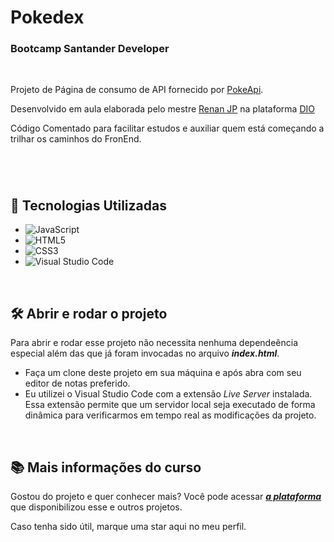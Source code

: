 # Pokedex

### Bootcamp Santander Developer
<br>

Projeto de Página de consumo de API fornecido por [PokeApi](https://pokeapi.co/api/v2/pokemon/).

Desenvolvido em aula elaborada pelo mestre [Renan JP](https://github.com/RenanJPaula) na plataforma [DIO](https://dio.me)

Código Comentado para facilitar estudos e auxiliar quem está começando a trilhar os caminhos do FronEnd.

#
<br>

## 📡 Tecnologias  Utilizadas
* ![JavaScript](https://img.shields.io/badge/javascript-%23323330.svg?style=for-the-badge&logo=javascript&logoColor=%23F7DF1E)
* ![HTML5](https://img.shields.io/badge/html5-%23E34F26.svg?style=for-the-badge&logo=html5&logoColor=white)
* ![CSS3](https://img.shields.io/badge/css3-%231572B6.svg?style=for-the-badge&logo=css3&logoColor=white)
* ![Visual Studio Code](https://img.shields.io/badge/Visual%20Studio%20Code-0078d7.svg?style=for-the-badge&logo=visual-studio-code&logoColor=white)

<br>

## 🛠️ Abrir e rodar o projeto

Para abrir e rodar esse projeto não necessita nenhuma dependeência especial além das que já foram invocadas no arquivo ***index.html***.

* Faça um clone deste projeto em sua máquina e após abra com seu editor de notas preferido. 
* Eu utilizei o Visual Studio Code com a extensão *Live Server* instalada. Essa extensão permite que um servidor local seja executado de forma dinâmica para verificarmos em tempo real as modificações da projeto.

<br>

## 📚 Mais informações do curso

Gostou do projeto e quer conhecer mais? Você pode acessar ***[a plataforma](https://dio.me)*** que disponibilizou esse e outros projetos. 

Caso tenha sido útil, marque uma star aqui no meu perfil. 